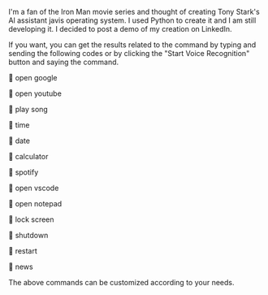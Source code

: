 I'm a fan of the Iron Man movie series and thought of creating Tony Stark's Al assistant javis operating system. I used Python to create it and I am still developing it. I decided to post a demo of my creation on LinkedIn.

If you want, you can get the results related to the command by typing and sending the following codes or by clicking the "Start Voice Recognition" button and saying the command.

🔹 open google

🔹 open youtube

🔹 play song

🔹 time

🔹 date

🔹 calculator

🔹 spotify

🔹 open vscode

🔹 open notepad

🔹 lock screen

🔹 shutdown

🔹 restart

🔹 news

The above commands can be customized according to your needs.
